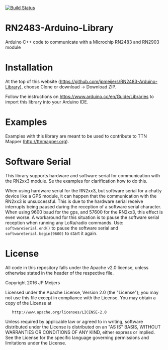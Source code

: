 [![Build Status](https://travis-ci.org/jpmeijers/RN2483-Arduino-Library.svg?branch=master)](https://travis-ci.org/jpmeijers/RN2483-Arduino-Library)

# RN2483-Arduino-Library
Arduino C++ code to communicate with a Microchip RN2483 and RN2903 module

# Installation
At the top of this website (https://github.com/jpmeijers/RN2483-Arduino-Library), choose Clone or download -> Download ZIP.

Follow the instructions on https://www.arduino.cc/en/Guide/Libraries to import this library into your Arduino IDE.

# Examples
Examples with this library are meant to be used to contribute to TTN Mapper (http://ttnmapper.org).

# Software Serial
This library supports hardware and software serial for communication with the RN2xx3 module. Se the examples for clarification how to do this.

When using hardware serial for the RN2xx3, but software serial for a chatty device like a GPS module, it can happen that the communication with the RN2xx3 is unsuccessful. This is due to the hardware serial receive interrupts being paused during the reception of a software serial character. When using 9600 baud for the gps, and 57600 for the RN2xx3, this effect is even worse. A workaround for this situation is to pause the software serial reception when running any LoRa/radio commands. Use: `softwareSerial.end()` to pause the software serial and `softwareSerial.begin(9600)` to start it again.

# License
All code in this repository falls under the Apache v2.0 license, unless otherwise stated in the header of the respective file.

   Copyright 2016 JP Meijers

   Licensed under the Apache License, Version 2.0 (the "License");
   you may not use this file except in compliance with the License.
   You may obtain a copy of the License at

       http://www.apache.org/licenses/LICENSE-2.0

   Unless required by applicable law or agreed to in writing, software
   distributed under the License is distributed on an "AS IS" BASIS,
   WITHOUT WARRANTIES OR CONDITIONS OF ANY KIND, either express or implied.
   See the License for the specific language governing permissions and
   limitations under the License.
